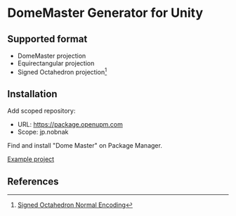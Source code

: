 # DomeMaster Generator for Unity

## Supported format
 * DomeMaster projection
 * Equirectangular projection
 * Signed Octahedron projection[^1]

## Installation
Add scoped repository:
- URL: https://package.openupm.com
- Scope: jp.nobnak

Find and install "Dome Master" on Package Manager.

[Example project](DomeMaster/tree/master/Assets/Examples)

## References
[^1]: [Signed Octahedron Normal Encoding](https://johnwhite3d.blogspot.com/)
